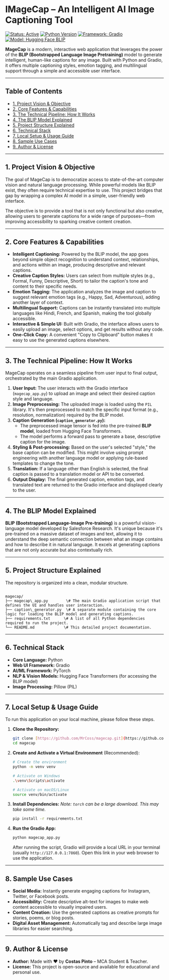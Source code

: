# IMageCap – An Intelligent AI Image Captioning Tool

[![Status: Active](https://img.shields.io/badge/Status-Active-brightgreen.svg)](https://shields.io/)
[![Python Version](https://img.shields.io/badge/Python-3.9%2B-blue?logo=python)](https://www.python.org/)
[![Framework: Gradio](https://img.shields.io/badge/Framework-Gradio-orange)](https://www.gradio.app/)
[![Model: Hugging Face BLIP](https://img.shields.io/badge/Model-Hugging%20Face%20BLIP-yellow?logo=huggingface)](https://huggingface.co/Salesforce/blip-image-captioning-large)

**MageCap** is a modern, interactive web application that leverages the power of the **BLIP (Bootstrapped Language Image Pretraining)** model to generate intelligent, human-like captions for any image. Built with Python and Gradio, it offers multiple captioning styles, emotion tagging, and multilingual support through a simple and accessible user interface.

---

## Table of Contents
- [1. Project Vision & Objective](#1-project-vision--objective)
- [2. Core Features & Capabilities](#2-core-features--capabilities)
- [3. The Technical Pipeline: How It Works](#3-the-technical-pipeline-how-it-works)
- [4. The BLIP Model Explained](#4-the-blip-model-explained)
- [5. Project Structure Explained](#5-project-structure-explained)
- [6. Technical Stack](#6-technical-stack)
- [7. Local Setup & Usage Guide](#7-local-setup--usage-guide)
- [8. Sample Use Cases](#8-sample-use-cases)
- [9. Author & License](#9-author--license)

---

## 1. Project Vision & Objective

The goal of MageCap is to democratize access to state-of-the-art computer vision and natural language processing. While powerful models like BLIP exist, they often require technical expertise to use. This project bridges that gap by wrapping a complex AI model in a simple, user-friendly web interface.

The objective is to provide a tool that is not only functional but also creative, allowing users to generate captions for a wide range of purposes—from improving accessibility to sparking creative content creation.

---

## 2. Core Features & Capabilities

-   **Intelligent Captioning:** Powered by the BLIP model, the app goes beyond simple object recognition to understand context, relationships, and actions within an image, producing descriptive and relevant captions.
-   **Creative Caption Styles:** Users can select from multiple styles (e.g., Formal, Funny, Descriptive, Short) to tailor the caption's tone and content to their specific needs.
-   **Emotion Tagging:** The application analyzes the image and caption to suggest relevant emotion tags (e.g., Happy, Sad, Adventurous), adding another layer of context.
-   **Multilingual Support:** Captions can be instantly translated into multiple languages like Hindi, French, and Spanish, making the tool globally accessible.
-   **Interactive & Simple UI:** Built with Gradio, the interface allows users to easily upload an image, select options, and get results without any code.
-   **One-Click Copy:** A convenient "Copy to Clipboard" button makes it easy to use the generated captions elsewhere.

---

## 3. The Technical Pipeline: How It Works

MageCap operates on a seamless pipeline from user input to final output, orchestrated by the main Gradio application.

1.  **User Input:** The user interacts with the Gradio interface (`magecap_app.py`) to upload an image and select their desired caption style and language.
2.  **Image Preprocessing:** The uploaded image is loaded using the `PIL` library. It's then preprocessed to match the specific input format (e.g., resolution, normalization) required by the BLIP model.
3.  **Caption Generation (`caption_generator.py`):**
    - The preprocessed image tensor is fed into the pre-trained **BLIP model**, loaded from Hugging Face Transformers.
    - The model performs a forward pass to generate a base, descriptive caption for the image.
4.  **Styling & Post-processing:** Based on the user's selected "style," the base caption can be modified. This might involve using prompt engineering with another language model or applying rule-based templates to change the tone.
5.  **Translation:** If a language other than English is selected, the final caption is passed to a translation model or API to be converted.
6.  **Output Display:** The final generated caption, emotion tags, and translated text are returned to the Gradio interface and displayed clearly to the user.

---

## 4. The BLIP Model Explained

**BLIP (Bootstrapped Language-Image Pre-training)** is a powerful vision-language model developed by Salesforce Research. It's unique because it's pre-trained on a massive dataset of images and text, allowing it to understand the deep semantic connection between what an image contains and how to describe it in natural language. It excels at generating captions that are not only accurate but also contextually rich.

---

## 5. Project Structure Explained

The repository is organized into a clean, modular structure.

```

magecap/
├── magecap\_app.py        \# The main Gradio application script that defines the UI and handles user interaction.
├── caption\_generator.py  \# A separate module containing the core logic for loading the BLIP model and generating captions.
├── requirements.txt      \# A list of all Python dependencies required to run the project.
└── README.md             \# This detailed project documentation.

````

---

## 6. Technical Stack

-   **Core Language:** Python
-   **Web UI Framework:** Gradio
-   **AI/ML Framework:** PyTorch
-   **NLP & Vision Models:** Hugging Face Transformers (for accessing the BLIP model)
-   **Image Processing:** Pillow (PIL)

---

## 7. Local Setup & Usage Guide

To run this application on your local machine, please follow these steps.

1.  **Clone the Repository:**
    ```bash
    git clone [https://github.com/MrCoss/magecap.git](https://github.com/MrCoss/magecap.git)
    cd magecap
    ```

2.  **Create and Activate a Virtual Environment** (Recommended):
    ```bash
    # Create the environment
    python -m venv venv

    # Activate on Windows
    .\venv\Scripts\activate

    # Activate on macOS/Linux
    source venv/bin/activate
    ```

3.  **Install Dependencies:**
    *Note: `torch` can be a large download. This may take some time.*
    ```bash
    pip install -r requirements.txt
    ```

4.  **Run the Gradio App:**
    ```bash
    python magecap_app.py
    ```
    After running the script, Gradio will provide a local URL in your terminal (usually `http://127.0.0.1:7860`). Open this link in your web browser to use the application.

---

## 8. Sample Use Cases

-   **Social Media:** Instantly generate engaging captions for Instagram, Twitter, or Facebook posts.
-   **Accessibility:** Create descriptive alt-text for images to make web content accessible to visually impaired users.
-   **Content Creation:** Use the generated captions as creative prompts for stories, poems, or blog posts.
-   **Digital Asset Management:** Automatically tag and describe large image libraries for easier searching.

---

## 9. Author & License

-   **Author:** Made with ❤️ by **Costas Pinto** – MCA Student & Teacher.
-   **License:** This project is open-source and available for educational and personal use.
````
